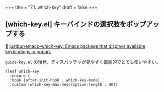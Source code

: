 +++
title = "7.1. which-key"
draft = false
+++
## [which-key.el] キーバインドの選択肢をポップアップする
🔗 [justbur/emacs-which-key: Emacs package that displays available keybindings in popup.](https://github.com/justbur/emacs-which-key) 

`guide-key.el` の後発、ディスパッチャが見やすく直感的でとても使いやすい。

```elisp
(leaf which-key
  :ensure t
  :hook (after-init-hook . which-key-mode)
  :custom (which-key-max-description-length . 40))
```

